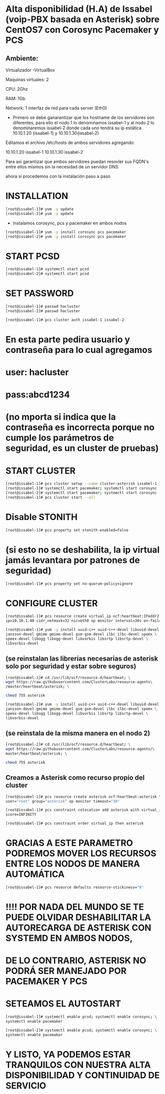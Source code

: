 # Alta disponibilidad (H.A) de Issabel (voip-PBX basada en Asterisk) sobre CentOS7 con Corosync Pacemaker y PCS


## Ambiente:

Virtualizador -VirtualBox

Maquinas virtuales: 2

CPU: 2Ghz 

RAM: 1Gb

Network: 1 interfaz de red para cada server (Eth0)


* Primero se debe ganarantizar que los hostname de los servidores son diferentes, para ello el nodo 1 lo denominamos issabel-1 y al nodo 2 lo denominaremos issabel-2 donde cada uno tendrá su ip estática 10.10.1.20 (issabel-1) y 10.10.1.30(issabel-2)

Editamos el archivo /etc/hosts de ambos servidores agregando:


10.10.1.20  issabel-1
10.10.1.30  issabel-2

Para asi garantizar que ambos servidores puedan resovler sus FQDN's entre ellos mismos sin la necesidad de un servidor DNS

ahora si procedemos con la instalación paso a paso

# INSTALLATION

 
```bash
[root@issabel-1]# yum -y update
[root@issabel-2]# yum -y update
```
* Instalamos corosync, pcs y pacemaker en ambos nodos

```bash
[root@issabel-1]# yum -y install corosync pcs pacemaker
[root@issabel-2]# yum -y install corosync pcs pacemaker
```

# START PCSD

```bash
[root@issabel-1]# systemctl start pcsd
[root@issabel-2]# systemctl start pcsd
```

# SET PASSWORD

```bash
[root@issabel-1]# passwd hacluster
[root@issabel-2]# passwd hacluster
```
```bash
[root@issabel-1]# pcs cluster auth issabel-1 issabel-2
```
# En esta parte pedira usuario y contraseña para lo cual agregamos
# user: hacluster
# pass:abcd1234
# (no mporta si indica que la contraseña es incorrecta porque no cumple los parámetros de seguridad, es un cluster de pruebas)

# START CLUSTER

 
```bash
[root@issabel-1]# pcs cluster setup --name cluster-asterisk issabel-1 issabel-2
[root@issabel-1]# systemctl start pacemaker; systemctl start corosync
[root@issabel-2]# systemctl start pacemaker; systemctl start corosync
[root@issabel-1]# pcs cluster start --all
```
 

# Disable STONITH

```bash
[root@issabel-1]# pcs property set stonith-enabled=false
```
# (si esto no se deshabilita, la ip virtual jamás levantara por patrones de seguridad)

```bash
[root@issabel-1]# pcs property set no-quorum-policy=ignore
``` 

# CONFIGURE CLUSTER

```bash
[root@issabel-1]# pcs resource create virtual_ip ocf:heartbeat:IPaddr2 \
ip=10.10.1.40 cidr_netmask=32 nic=eth0 op monitor interval=30s on-fail=restart
```
 
```bash
[root@issabel-1]# yum -y install uuid-c++ uuid-c++-devel libuuid-devel \
jansson-devel gmime gmime-devel gsm gsm-devel ilbc ilbc-devel speex \
speex-devel libogg libogg-devel libvorbis libsrtp libsrtp-devel \
libvorbis-devel
```

## (se reinstalan las librerías necesarias de asterisk solo por seguridad y estar sobre seguros)

```bash
[root@issabel-1]# cd /usr/lib/ocf/resource.d/heartbeat; \
wget https://raw.githubusercontent.com/ClusterLabs/resource-agents\
/master/heartbeat/asterisk; \

chmod 755 asterisk
```
 
```bash
[root@issabel-2]# yum -y install uuid-c++ uuid-c++-devel libuuid-devel \
jansson-devel gmime gmime-devel gsm gsm-devel ilbc ilbc-devel speex \
speex-devel libogg libogg-devel libvorbis libsrtp libsrtp-devel \
libvorbis-devel
```
 
## (se reinstala de la misma manera en el nodo 2)

```bash
[root@issabel-2]# cd /usr/lib/ocf/resource.d/heartbeat; \
wget https://raw.githubusercontent.com/ClusterLabs/resource-agents/\
master/heartbeat/asterisk; \

chmod 755 asterisk
```
 
## Creamos a Asterisk como recurso propio del cluster

```bash
[root@issabel-1]# pcs resource create asterisk ocf:heartbeat:asterisk \
user="root" group="asterisk" op monitor timeout="30"
```
```bash 
[root@issabel-1]# pcs constraint colocation add asterisk with virtual_ip \
score=INFINITY
```
 
```bash
[root@issabel-1]# pcs constraint order virtual_ip then asterisk
```
 

# GRACIAS A ESTE PARAMETRO PODREMOS MOVER LOS RECURSOS ENTRE LOS NODOS DE MANERA AUTOMÁTICA

```bash
[root@issabel-1]# pcs resource defaults resource-stickiness="0"
```
 

# !!!! POR NADA DEL MUNDO SE TE PUEDE OLVIDAR DESHABILITAR LA AUTORECARGA DE ASTERISK CON SYSTEMD EN AMBOS NODOS,

# DE LO CONTRARIO, ASTERISK NO PODRÁ SER MANEJADO POR PACEMAKER Y PCS

 

# SETEAMOS EL AUTOSTART
```bash
[root@issabel-1]# systemctl enable pcsd; systemctl enable corosync; \
systemctl enable pacemaker
```
```bash
[root@issabel-2]# systemctl enable pcsd; systemctl enable corosync; \
systemctl enable pacemaker
```


# Y LISTO, YA PODEMOS ESTAR TRANQUILOS CON NUESTRA ALTA DISPONIBILIDAD Y CONTINUIDAD DE SERVICIO
